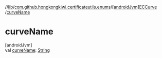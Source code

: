//[lib](../../../index.md)/[com.github.hongkongkiwi.certificateutils.enums](../index.md)/[[androidJvm]ECCurve](index.md)/[curveName](curve-name.md)

# curveName

[androidJvm]\
val [curveName](curve-name.md): [String](https://kotlinlang.org/api/latest/jvm/stdlib/kotlin/-string/index.html)
